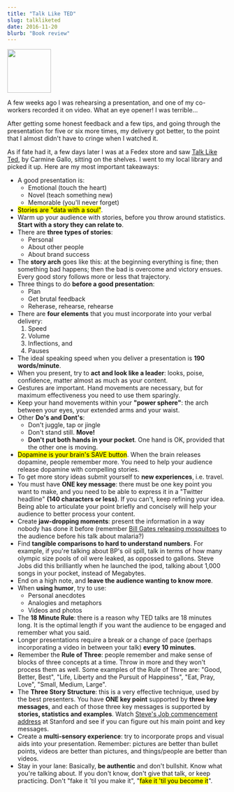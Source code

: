 ```yaml
---
title: "Talk Like TED"
slug: talkliketed
date: 2016-11-20
blurb: "Book review"
---
```


<img src="/img/ted.jpg" width="100px">

A few weeks ago I was rehearsing a presentation, and one of my co-workers recorded it on video. What an eye opener! I was terrible... 

After getting some honest feedback and a few tips, and going through the presentation for five or six more times, my delivery got better, to the point that I almost didn't have to cringe when I watched it.

As if fate had it, a few days later I was at a Fedex store and saw [Talk Like Ted](http://www.goodreads.com/book/show/17910144-talk-like-ted), by Carmine Gallo, sitting on the shelves. I went to my local library and picked it up. Here are my most important takeaways:

* A good presentation is:
	* Emotional (touch the heart)
	* Novel (teach something new)
	* Memorable (you'll never forget)
* <mark>Stories are "data with a soul"</mark>.
* Warm up your audience with stories, before you throw around statistics. **Start with a story they can relate to**.
* There are **three types of stories**:
	* Personal
	* About other people
	* About brand success
* The **story arch** goes like this: at the beginning everything is fine; then something bad happens; then the bad is overcome and victory ensues. Every good story follows more or less that trajectory.
* Three things to do **before a good presentation**:
	* Plan
	* Get brutal feedback
	* Reherase, rehearse, rehearse
* There are **four elements** that you must incorporate into your verbal delivery:
	1. Speed
	2. Volume
	3. Inflections, and
	4. Pauses
* The ideal speaking speed when you deliver a presentation is **190 words/minute**.
* When you present, try to **act and look like a leader**: looks, poise, confidence, matter almost as much as your content.
* Gestures are important. Hand movements are necessary, but for maximum effectiveness you need to use them sparingly.
* Keep your hand movements within your **"power sphere"**: the arch between your eyes, your extended arms and your waist.
* Other **Do's and Dont's**:
	* Don't juggle, tap or jingle
	* Don't stand still. **Move!**
	* **Don't put both hands in your pocket**. One hand is OK, provided that the other one is moving.
* <mark>Dopamine is your brain's SAVE button</mark>. When the brain releases dopamine, people remember more. You need to help your audience release dopamine with compelling stories.
* To get more story ideas submit yourself to **new experiences**, i.e. travel.
* You must have **ONE key message**: there must be one key point you want to make, and you need to be able to express it in a "Twitter headline" **(140 characters or less)**. If you can't, keep refining your idea. Being able to articulate your point briefly and concisely will help your audience to better process your content.
* Create **jaw-dropping moments**: present the information in a way nobody has done it before (remember [Bill Gates releasing mosquitoes](https://www.ted.com/talks/bill_gates_unplugged) to the audience before his talk about malaria?)
* Find **tangible comparisons to hard to understand numbers**. For example, if you're talking about BP's oil spill, talk in terms of how many olympic size pools of oil were leaked, as oppossed to gallons. Steve Jobs did this brilliantly when he launched the ipod, talking about 1,000 songs in your pocket, instead of Megabytes.
* End on a high note, and **leave the audience wanting to know more**.
* When **using humor**, try to use:
	* Personal anecdotes
	* Analogies and metaphors
	* Videos and photos
* The **18 Minute Rule**: there is a reason why TED talks are 18 minutes long. It is the optimal length if you want the audience to be engaged and remember what you said.
* Longer presentations require a break or a change of pace (perhaps incorporating a video in between your talk) **every 10 minutes**.
* Remember the **Rule of Three**: people remember and make sense of blocks of three concepts at a time. Throw in more and they won't process them as well. Some examples of the Rule of Three are: "Good, Better, Best", "Life, Liberty and the Pursuit of Happiness", "Eat, Pray, Love", "Small, Medium, Large".
* The **Three Story Structure**: this is a very effective technique, used by the best presenters. You have **ONE key point** supported by **three key messages**, and each of those three key messages is supported by **stories, statistics and examples**. Watch [Steve's Job commencement address](http://news.stanford.edu/2005/06/14/jobs-061505/) at Stanford and see if you can figure out his main point and key messages.
* Create a **multi-sensory experience**: try to incorporate props and visual aids into your presentation. Remember: pictures are better than bullet points, videos are better than pictures, and things/people are better than videos.
* Stay in your lane: Basically, **be authentic** and don't bullshit. Know what you're talking about. If you don't know, don't give that talk, or keep practicing. Don't "fake it 'til you make it", "<mark>fake it 'til you become it</mark>".

